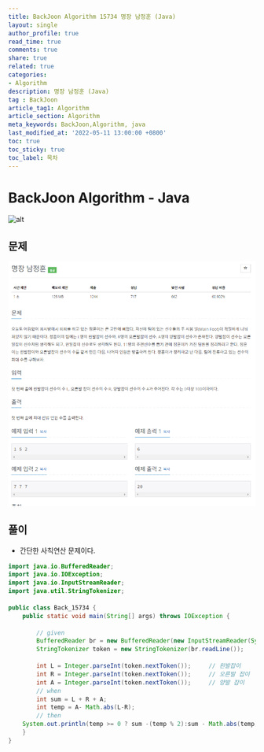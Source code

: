 ```yaml
---
title: BackJoon Algorithm 15734 명장 남정훈 (Java)
layout: single
author_profile: true
read_time: true
comments: true
share: true
related: true
categories:
- Algorithm
description: 명장 남정훈 (Java)
tag : BackJoon
article_tag1: Algorithm
article_section: Algorithm
meta_keywords: BackJoon,Algorithm, java
last_modified_at: '2022-05-11 13:00:00 +0800'
toc: true
toc_sticky: true
toc_label: 목차
---
```


BackJoon Algorithm - Java
====================

![alt](https://d2gd6pc034wcta.cloudfront.net/images/logo@2x.png)

## 문제

![alt](/assets/images/post/Algorithm/15734.png)



## 풀이

* 간단한 사칙연산 문제이다.

```java
import java.io.BufferedReader;
import java.io.IOException;
import java.io.InputStreamReader;
import java.util.StringTokenizer;

public class Back_15734 {
    public static void main(String[] args) throws IOException {

        // given
        BufferedReader br = new BufferedReader(new InputStreamReader(System.in));
        StringTokenizer token = new StringTokenizer(br.readLine());

        int L = Integer.parseInt(token.nextToken());     // 왼발잡이
        int R = Integer.parseInt(token.nextToken());     // 오른발 잡이
        int A = Integer.parseInt(token.nextToken());     // 양발 잡이
        // when
        int sum = L + R + A;
        int temp = A- Math.abs(L-R);
        // then
    System.out.println(temp >= 0 ? sum -(temp % 2):sum - Math.abs(temp));
    }
}
```



